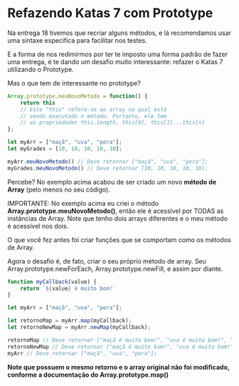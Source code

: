 # Refazendo Katas 7 com Prototype

Na entrega 18 tivemos que recriar alguns métodos, e lá recomendamos usar uma sintaxe específica para facilitar nos testes. 

E a forma de nos redimirmos por ter te imposto uma forma padrão de fazer uma entrega, é te dando um desafio muito interessante: refazer o Katas 7 utilizando o Prototype.

Mas o que tem de interessante no prototype?

```js
Array.prototype.meuNovoMetodo = function() {
    return this
    // Este "this" refere-se ao array no qual está 
    // sendo executado o método. Portanto, ele tem 
    // as propriedades this.length, this[0], this[1]...this[n]
};

let myArr = ["maçã", "uva", "pera"];
let myGrades = [10, 10, 10, 10, 10];

myArr.meuNovoMetodo() // Deve retornar ["maçã", "uva", "pera"];
myGrades.meuNovoMetodo() // Deve retornar [10, 10, 10, 10, 10];
```

Percebe? No exemplo acima acabou de ser criado um novo __método de Array__ (pelo menos no seu código).

IMPORTANTE: No exemplo acima eu criei o método __Array.prototype.meuNovoMetodo()__, então ele é acessível por TODAS as instâncias de Array. Note que tenho dois arrays diferentes e o meu método é acessível nos dois.

O que você fez antes foi criar funções que se comportam como os métodos de Array.

Agora o desafio é, de fato, criar o seu próprio método de array. Seu Array.prototype.newForEach, Array.prototype.newFill, e assim por diante.

```js
function myCallback(value) {
    return `${value} é muito bom!`
}

let myArr = ["maçã", "uva", "pera"];

let retornoMap = myArr.map(myCallback);
let retornoNewMap = myArr.newMap(myCallback);

retornoMap // Deve retornar ["maçã é muito bom!", "uva é muito bom!", "pera é muito bom!"];
retornoNewMap // Deve retornar ["maçã é muito bom!", "uva é muito bom!", "pera é muito bom!"];
myArr // Deve retornar ["maçã", "uva", "pera"];
```

__Note que possuem o mesmo retorno e o array original não foi modificado, conforme a documentação do Array.prototype.map()__


